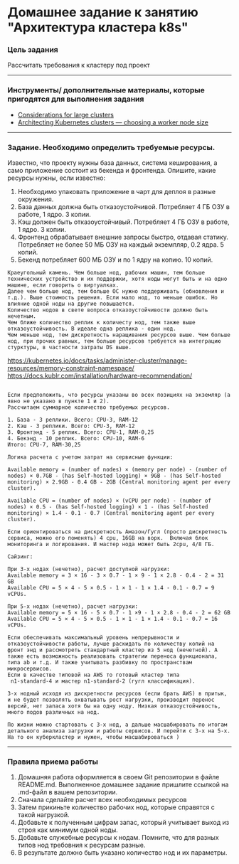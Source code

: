 # Домашнее задание к занятию "Архитектура кластера k8s"

### Цель задания

Рассчитать требования к кластеру под проект   

------

### Инструменты/ дополнительные материалы, которые пригодятся для выполнения задания

- [Considerations for large clusters](https://kubernetes.io/docs/setup/best-practices/cluster-large/)
- [Architecting Kubernetes clusters — choosing a worker node size](https://learnk8s.io/kubernetes-node-size)

------

### Задание. Необходимо определить требуемые ресурсы. 
Известно, что проекту нужны база данных, система кеширования, а само приложение состоит из бекенда и фронтенда. Опишите, какие ресурсы нужны, если известно:

1. Необходимо упаковать приложение в чарт для деплоя в разные окружения. 
2. База данных должна быть отказоустойчивой. Потребляет 4 ГБ ОЗУ в работе, 1 ядро. 3 копии. 
3. Кэш должен быть отказоустойчивый. Потребляет 4 ГБ ОЗУ в работе, 1 ядро. 3 копии. 
4. Фронтенд обрабатывает внешние запросы быстро, отдавая статику. Потребляет не более 50 МБ ОЗУ на каждый экземпляр, 0.2 ядра. 5 копий. 
5. Бекенд потребляет 600 МБ ОЗУ и по 1 ядру на копию. 10 копий.

```
Краеугольный камень. Чем больше нод, рабочих машин, тем больше технических устройство и их поддержки, хотя ноды могут быть и на одно машине, если говорить о виртуалках.
Далее чем больше нод, тем больше ОС нужно поддерживать (обновления и т.д.). Выше стоимость решения. Если мало нод, то меньше ошибок. Но влияние одной ноды на другие повышается.
Количество нодов в свете вопроса отказоустойчивости должно быть нечетным. 
Чем ближе количество реплик к количесту нод, тем также выше отказоустойчивость. В идеале одна реплика - один нод.
Чем меньше нод, тем дискретность наращивания ресурсов выше. Чем больше нод, при прочих равных, тем больше ресурсов требуется на интеграцию стурктуры, в частности затраты DS выше.
```
https://kubernetes.io/docs/tasks/administer-cluster/manage-resources/memory-constraint-namespace/
https://docs.kublr.com/installation/hardware-recommendation/
```

Если предположить, что ресурсы указаны во всех позициях на экземляр (а явно не указано в пункте 1 и 2). 
Рассчитаем суммарное количество требуемых ресурсов.

1. База - 3 реплики. Всего: CPU-3, RAM-12
2. Кэш - 3 реплики. Всего: CPU-3, RAM-12
3. Фронтэнд - 5 реплик. Всего: CPU-1, RAM-0,25
4. Бекэнд - 10 реплик. Всего: CPU-10, RAM-6
Итого: CPU-7, RAM-30,25 

Логика расчета с учетом затрат на сервисные функции: 

Available memory = (number of nodes) × (memory per node) - (number of nodes) × 0.7GB - (has Self-hosted logging) × 9GB - (has Self-hosted monitoring) × 2.9GB - 0.4 GB - 2GB (Central monitoring agent per every cluster).

Available CPU = (number of nodes) × (vCPU per node) - (number of nodes) × 0.5 - (has Self-hosted logging) × 1 - (has Self-hosted monitoring) × 1.4 - 0.1 - 0.7 (Central monitoring agent per every cluster).

Если ориентироваться на дискретность Амазон/Гугл (просто дискретность сервиса, можно его поменять) 4 cpu, 16GB на ворк.  Включая блок мониторинга и логирования. И мастер нода может быть 2cpu, 4/8 ГБ.

Сайзинг:

При 3-х нодах (нечетно), расчет доступной нагрузки:
Available memory = 3 × 16 - 3 × 0.7 - 1 × 9 - 1 × 2.8 - 0.4 - 2 = 31 GB
Available CPU = 5 × 4 - 5 × 0.5 - 1 × 1 - 1 × 1.4 - 0.1 - 0.7 = 9 vCPUs.

При 5-х нодах (нечетно), расчет нагрузки:
Available memory = 5 × 16 - 5 × 0.7 - 1 ×9 - 1 × 2.8 - 0.4 - 2 = 62 GB
Available CPU = 5 × 4 - 5 × 0.5 - 1 × 1 - 1 × 1.4 - 0.1 - 0.7 = 16 vCPUs.

Если обеспечивать максимальный уровень непрерывности и отказоустойчивости работы, лучше раскидать по количеству копий на фронт энд и рассмотреть стандартный кластер из 5 нод (нечетной). А также есть возможность реализовать стратегии переноса функционала, типа ab и т.д. И также учитывать разбивку по пространствам микросервисов.
Если в качестве типовой на AWS то готовый кластер типа 
 n1-standard-4 и мастер n1-standard-2 (гугл классификация). 

3-х нодный исходя из дискретности ресурсов (если брать AWS) в притык, и не будет позволять охватывать рост нагрузки, производит перенос версий, нет запаса хотя бы на одну ноду. Низкая отказоустойчивость, много подов различных на нод. 

По жизни можно стартовать с 3-х нод, а дальше масшабировать по итогам детального анализа загрузки и работы сервисов. И перейти с 3-х на 5-х. На то он куберкластер и нужен, чтобы масшабироваться )
```

----

### Правила приема работы

1. Домашняя работа оформляется в своем Git репозитории в файле README.md. Выполненное домашнее задание пришлите ссылкой на .md-файл в вашем репозитории.
2. Сначала сделайте расчет всех необходимых ресурсов 
3. Затем прикиньте количество рабочих нод, которые справятся с такой нагрузкой. 
4. Добавьте к полученным цифрам запас, который учитывает выход из строя как минимум одной ноды. 
5. Добавьте служебные ресурсы к нодам. Помните, что для разных типов нод требовния к ресурсам разные. 
6. В результате должно быть указано количество нод и их параметры.
